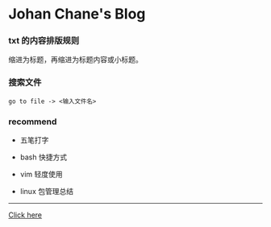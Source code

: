 # Johan Chane's Blog

### txt 的内容排版规则

缩进为标题，再缩进为标题内容或小标题。

### 搜索文件

    go to file -> <输入文件名>

### recommend

- 五笔打字

- bash 快捷方式

- vim 轻度使用

- linux 包管理总结

---

[Click here](https://github.com/JohanChane/JohanChane.github.io)
